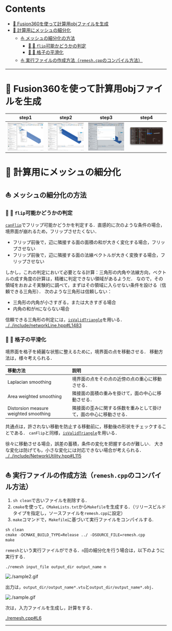 # Contents
- [🐋 Fusion360を使って計算用objファイルを生成](#🐋-Fusion360を使って計算用objファイルを生成)
- [🐋 計算用にメッシュの細分化](#🐋-計算用にメッシュの細分化)
    - [⛵ メッシュの細分化の方法](#⛵-メッシュの細分化の方法)
        - [🪼 🪼 `flip`可能かどうかの判定](#🪼-🪼-`flip`可能かどうかの判定)
        - [🪼 🪼 格子の平滑化](#🪼-🪼-格子の平滑化)
    - [⛵ 実行ファイルの作成方法（`remesh.cpp`のコンパイル方法）](#⛵-実行ファイルの作成方法（`remesh.cpp`のコンパイル方法）)


---
# 🐋 Fusion360を使って計算用objファイルを生成 

| step1 | step2 | step3 | step4 |
|:-----:|:-----:|:-----:|:-----:|
|![./sample_fusion360_step1.png](sample_fusion360_step1.png)|![./sample_fusion360_step2.png](sample_fusion360_step2.png)|![./sample_fusion360_step3.png](sample_fusion360_step3.png)|![./sample_fusion360_step4.png](sample_fusion360_step4.png)|

# 🐋 計算用にメッシュの細分化 

## ⛵ メッシュの細分化の方法 

### 🪼 🪼 `flip`可能かどうかの判定  

[`canFlip`](../../include/networkLine.hpp#L1503)でフリップ可能かどうかを判定する．直感的に次のような条件の場合，境界面が崩れるため，フリップさせたくない．

* フリップ前後で，辺に隣接する面の面積の和が大きく変化する場合，フリップさせない
* フリップ前後で，辺に隣接する面の法線ベクトルが大きく変換する場合，フリップさせない

しかし，これの判定において必要となる計算：三角形の内角や法線方向，ベクトルの成す角度の計算は，精確に判定できない領域があるようだ．
なので，その領域をおおよそ実験的に調べて，まずはその領域に入らせない条件を設ける（信頼できる三角形）．
次のような三角形は信頼しない：

* 三角形の内角が小さすぎる，または大きすぎる場合
* 内角の和が$`\pi`$にならない場合

信頼できる三角形の判定には，[`isValidTriangle`](../../include/basic_vectors.hpp#L2088)を用いる．
[../../include/networkLine.hpp#L1483](../../include/networkLine.hpp#L1483)


### 🪼 🪼 格子の平滑化  

境界面を格子を綺麗な状態に整えるために，境界面の点を移動させる．
移動方法は，様々考えられる．

| 移動方法 | 説明 |
|:-------|:---------|
| Laplacian smoothing                     | 境界面の点をその点の近傍の点の重心に移動させる．          |
| Area weighted smoothing                 | 隣接面の面積の重みを掛けて，面の中心に移動させる．        |
| Distorsion measure weighted smoothing   | 隣接面の歪みに関する係数を重みとして掛けて，面の中心に移動させる．|

共通点は，許されない移動を防止する移動前に，移動後の形状をチェックすることである．
`canFlip`と同様，[`isValidTriangle`](../../include/basic_vectors.hpp#L2088)を用いる．

徐々に移動させる場合，誤差の蓄積，条件の変化を把握するのが難しい．
大きな変化は防げても，小さな変化には対応できない場合が考えられる．
[../../include/NetworkUtility.hpp#L115](../../include/NetworkUtility.hpp#L115)


## ⛵ 実行ファイルの作成方法（`remesh.cpp`のコンパイル方法） 

1. `sh clean`で古いファイルを削除する．
2. `cmake`を使って，`CMakeLists.txt`から`Makefile`を生成する．（リリースビルドタイプを指定し，ソースファイルを`remesh.cpp`に設定）
3. `make`コマンドで，`Makefile`に基づいて実行ファイルをコンパイルする.

```shell
sh clean
cmake -DCMAKE_BUILD_TYPE=Release ../ -DSOURCE_FILE=remesh.cpp
make
```

`remesh`という実行ファイルができる．`n`回の細分化を行う場合は，以下のように実行する．

```
./remesh input_file output_dir output_name n
```

![./sample2.gif](sample2.gif)

出力は，`output_dir/output_name*.vtu`と`output_dir/output_name*.obj`．


![./sample.gif](sample.gif)

次は，入力ファイルを生成し，計算をする．

[./remesh.cpp#L6](./remesh.cpp#L6)

---

